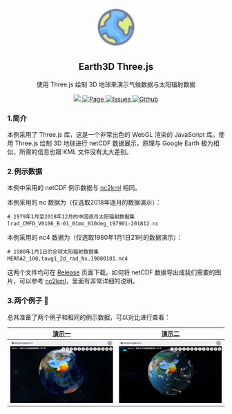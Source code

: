 <p align="center">
 <img width="100px" src="earth3d-demo2/earth.svg" align="center" alt="Logo" />
 <h2 align="center">Earth3D Three.js</h2>
 <p align="center">使用 Three.js 绘制 3D 地球来演示气候数据与太阳辐射数据</p>
</p>
<p align="center">
  <a href="https://threejs.org/">
      <img src="https://img.shields.io/badge/Three.js-r129-blue.svg">
  </a>
  <a href="https://github.com/pudding0503/earth3d-radiation-threejs/actions/workflows/pages/pages-build-deployment">
  	<img alt="Page" src="https://github.com/pudding0503/earth3d-radiation-threejs/actions/workflows/pages/pages-build-deployment/badge.svg">
  </a>
  <a href="https://github.com/pudding0503/earth3d-radiation-threejs/issues">
  	<img alt="Issues" src="https://img.shields.io/github/issues/pudding0503/my-git-bash.svg?color=F48D73">
  </a>
  <a href="https://github.com/pudding0503/earth3d-radiation-threejs/blob/main/LICENSE">
  	<img alt="Github" src="https://img.shields.io/github/license/pudding0503/my-git-bash.svg?logo=github">
  </a>
</p>

### 1.简介

本例采用了 Three.js 库，这是一个非常出色的 WebGL 渲染的 JavaScript 库。使用 Three.js 绘制 3D 地球进行 netCDF 数据展示，原理与 Google Earth 极为相似，所需的信息也跟 KML 文件没有太大差别。

### 2.例示数据

本例中采用的 netCDF 例示数据与 [nc2kml](https://github.com/pudding0503/nc2kml) 相同。

本例采用的 nc 数据为（仅选取2018年逐月的数据演示）：

```
# 1979年1月至2018年12月的中国逐月太阳辐射数据集
lrad_CMFD_V0106_B-01_01mo_010deg_197901-201812.nc
```

本例采用的 nc4 数据为（仅选取1980年1月1日21时的数据演示）：

```
# 1980年1月1日的全球太阳辐射数据集
MERRA2_100.tavg1_2d_rad_Nx.19800101.nc4
```

这两个文件均可在 [Release](https://github.com/pudding0503/nc2kml/releases) 页面下载。如何将 netCDF 数据导出成我们需要的图片，可以参考 [nc2kml](https://github.com/pudding0503/nc2kml)，里面有非常详细的说明。

### 3.两个例子 🌰

总共准备了两个例子和相同的例示数据，可以对比进行查看：

| [演示一](https://pudding.nousbuild.com/earth3d-radiation-threejs/earth3d-demo1/) | [演示二](https://pudding.nousbuild.com/earth3d-radiation-threejs/earth3d-demo2/) |
| :----------------------------------------------------------: | :----------------------------------------------------------: |
| <a href="https://pudding.nousbuild.com/earth3d-radiation-threejs/earth3d-demo1/"><img src="demo1.jpg"></a> | <a href="https://pudding.nousbuild.com/earth3d-radiation-threejs/earth3d-demo2/"><img src="demo2.jpg"></a> |